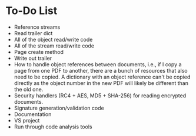 To-Do List
==========

- Reference streams
- Read trailer dict
- All of the object read/write code
- All of the stream read/write code
- Page create method
- Write out trailer
- How to handle object references between documents, i.e., if I copy a page from
  one PDF to another, there are a bunch of resources that also need to be
  copied. A dictionary with an object reference can't be copied directly as the
  object number in the new PDF will likely be different than the old one.
- Security handlers (RC4 + AES, MD5 + SHA-256) for reading encrypted documents.
- Signature generation/validation code
- Documentation
- VS project
- Run through code analysis tools
